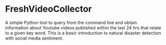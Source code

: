 # FreshVideoCollector
A simple Python tool to query from the command line and obtain information about Youtube videos published within the last 24 hrs that relate to a given key word. This is a *basic* introduction to natural disaster detection with social media sentiment.
